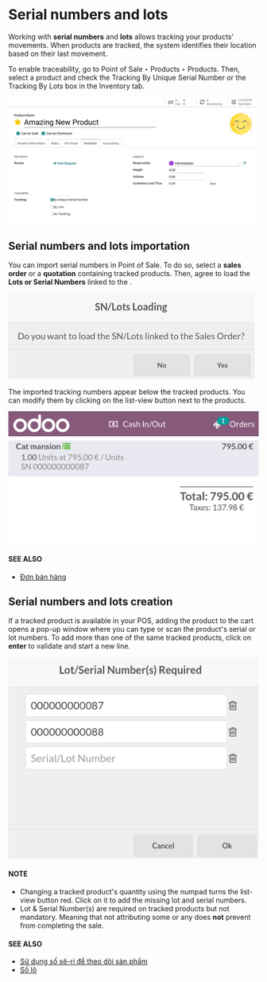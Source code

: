 # Serial numbers and lots

Working with **serial numbers** and **lots** allows tracking your products' movements. When products
are tracked, the system identifies their location based on their last movement.

To enable traceability, go to Point of Sale ‣ Products ‣ Products. Then,
select a product and check the Tracking By Unique Serial Number or the
Tracking By Lots box in the Inventory tab.

![Enable traceability settings](../../../../_images/product-form-traceability.png)

## Serial numbers and lots importation

You can import serial numbers in Point of Sale. To do so, select a **sales order** or a
**quotation** containing tracked products. Then, agree to load the **Lots or Serial Numbers** linked
to the .

![Pop-up window for serial number import](../../../../_images/importing-sn.png)

The imported tracking numbers appear below the tracked products. You can modify them by clicking on
the list-view button next to the products.

![Pop-up window for serial number import](../../../../_images/pos-sn-imported.png)

#### SEE ALSO
- [Đơn bán hàng](sales_order.md)

## Serial numbers and lots creation

If a tracked product is available in your POS, adding the product to the cart opens a pop-up window
where you can type or scan the product's serial or lot numbers. To add more than one of the same
tracked products, click on **enter** to validate and start a new line.

![adding new serial and lots numbers](../../../../_images/create-change-sn.png)

#### NOTE
- Changing a tracked product's quantity using the numpad turns the list-view button red. Click on
  it to add the missing lot and serial numbers.
- Lot & Serial Number(s) are required on tracked products but not
  mandatory. Meaning that not attributing some or any does **not** prevent from completing the
  sale.

#### SEE ALSO
- [Sử dụng số sê-ri để theo dõi sản phẩm](../../../inventory_and_mrp/inventory/product_management/product_tracking/serial_numbers.md)
- [Số lô](../../../inventory_and_mrp/inventory/product_management/product_tracking/lots.md)
